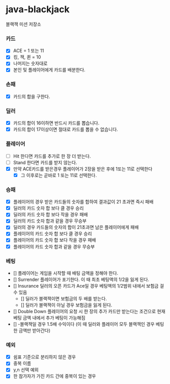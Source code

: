 # java-blackjack

블랙잭 미션 저장소


### 카드
- [X] ACE = 1 또는 11
- [X] 킹, 잭, 퀸 = 10
- [X] 나머지는 숫자대로
- [x] 본인 및 플레이어에게 카드를 배분한다.

### 손패
- [x] 카드의 합을 구한다.

### 딜러
- [x] 카드의 합이 16이하면 반드시 카드를 뽑습니다.
- [x] 카드의 합이 17이상이면 절대로 카드를 뽑을 수 없습니다.

### 플레이어
- [ ] Hit 한다면 카드를 추가로 한 장 더 받는다.
- [ ] Stand 한다면 카드를 받지 않는다.
- [x] 만약 ACE카드를 받은경우 플레이어가 2장을 받은 후에 1또는 11로 선택한다
  - [x] 그 이후로는 곧바로 1 또는 11로 선택한다.

### 승패
- [X] 플레이어의 경우 받은 카드들의 숫자를 합하여 결과값이 21 초과면 즉시 패배
- [X] 딜러의 카드 숫자 합 보다 클 경우 승리
- [X] 딜러의 카드 숫자 합 보다 작을 경우 패배
- [X] 딜러의 카드 숫자 합과 같을 경우 무승부
- [X] 딜러의 경우 카드들의 숫자의 합이 21초과면 남은 플레이어에게 패배
- [X] 플레이어의 카드 숫자 합 보다 클 경우 승리
- [X] 플레이어의 카드 숫자 합 보다 작을 경우 패배
- [X] 플레이어의 카드 숫자 합과 같을 경우 무승부

### 베팅
- [] 플레이어는 게임을 시작할 때 배팅 금액을 정해야 한다.
- [] Surrender 플레이어가 포기한다. 이 때 최초 베팅액의 1/2을 잃게 된다.
- [] Insurance 딜러의 오픈 카드가 Ace일 경우 베팅액의 1/2범위 내에서 보험금 걸 수 있음
  - [] 딜러가 블랙잭이면 보험금의 두 배를 받는다.
  - [] 딜러가 블랙잭이 아닐 경우 보험금을 잃게 된다.
- [] Double Down 플레이어의 요청 시 한 장의 추가 카드만 받는다는 조건으로 현재 베팅 금액 내에서 추가 베팅이 가능해짐
- [] -블랙잭일 경우 1.5배 수익이다 (이 때 딜러와 플레이어 모두 블랙잭인 경우 베팅한 금액만 받아간다)


### 예외
- [x] 쉼표 기준으로 분리하지 않은 경우
- [x] 중복 이름 
- [x] y,n 선택 예외
- [X] 한 참가자가 가진 카드 간에 중복이 있는 경우